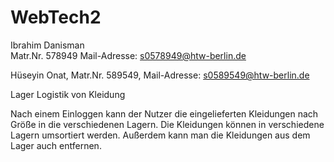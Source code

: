 # WebTech2

Ibrahim Danisman  
Matr.Nr. 578949
Mail-Adresse:  s0578949@htw-berlin.de

Hüseyin Onat, 
Matr.Nr. 589549, 
Mail-Adresse:  s0589549@htw-berlin.de


Lager Logistik von Kleidung

Nach einem Einloggen kann der Nutzer die eingelieferten Kleidungen nach Größe in die verschiedenen Lagern.
Die Kleidungen können in verschiedene Lagern umsortiert werden. Außerdem kann man die Kleidungen aus dem Lager auch entfernen.
